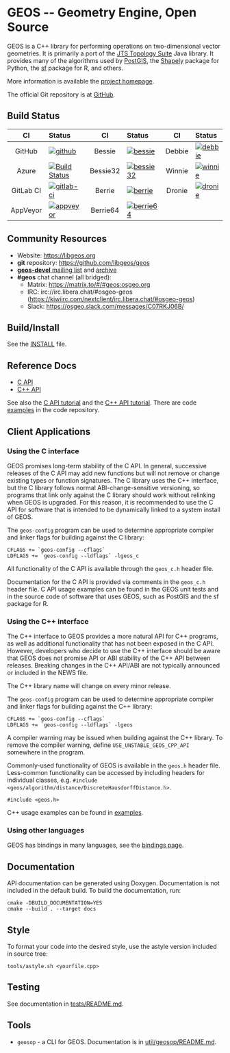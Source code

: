 GEOS -- Geometry Engine, Open Source
====================================

GEOS is a C++ library for performing operations on two-dimensional vector
geometries. It is primarily a port of the [JTS Topology
Suite](https://github.com/locationtech/jts) Java library.  It provides many of
the algorithms used by [PostGIS](http://www.postgis.net/), the
[Shapely](https://pypi.org/project/Shapely/) package for Python, the
[sf](https://github.com/r-spatial/sf) package for R, and others.

More information is available the [project homepage](https://libgeos.org).

The official Git repository is at [GitHub](https://github.com/libgeos/geos).

## Build Status

| CI    | Status | CI    | Status | CI    | Status |
| :---: | :----- | :---: | :----- | :---: | :----- |
| GitHub | [![github](https://github.com/libgeos/geos/workflows/CI/badge.svg?branch/main)](https://github.com/libgeos/geos/actions?query=workflow:CI+branch:main) | Bessie | [![bessie](https://debbie.postgis.net/buildStatus/icon?job=GEOS_Worker_Run/label=bessie&build=last:${params.reference=refs/heads/main})](https://debbie.postgis.net/view/GEOS/job/GEOS_Worker_Run/label=bessie) | Debbie | [![debbie](https://debbie.postgis.net/buildStatus/icon?job=GEOS_Master)](https://debbie.postgis.net/view/GEOS/job/GEOS_Master/) |
| Azure | [![Build Status](https://dev.azure.com/libgeos/geos/_apis/build/status/libgeos.geos?branchName=main)](https://dev.azure.com/libgeos/geos/_build/latest?definitionId=2&branchName=main) | Bessie32  | [![bessie32](https://debbie.postgis.net/buildStatus/icon?job=GEOS_Worker_Run/label=bessie32&build=last:${params.reference=refs/heads/main})](https://debbie.postgis.net/view/GEOS/job/GEOS_Worker_Run/label=bessie32) | Winnie | [![winnie](https://winnie.postgis.net/view/GEOS/job/GEOS_Master/badge/icon)](https://winnie.postgis.net/view/GEOS/job/GEOS_Master/) |
| GitLab CI | [![gitlab-ci](https://gitlab.com/geos/libgeos/badges/main/pipeline.svg)](https://gitlab.com/geos/libgeos/commits/main) | Berrie | [![berrie](https://debbie.postgis.net/buildStatus/icon?job=GEOS_Worker_Run/label=berrie&build=last:${params.reference=refs/heads/main})](https://debbie.postgis.net/view/GEOS/job/GEOS_Worker_Run/label=berrie) | Dronie | [![dronie](https://dronie.osgeo.org/api/badges/geos/geos/status.svg?branch=main)](https://dronie.osgeo.org/geos/geos?branch=master) |
| AppVeyor | [![appveyor](https://ci.appveyor.com/api/projects/status/62aplwst722b89au/branch/main?svg=true)](https://ci.appveyor.com/project/dbaston/geos/branch/main) | Berrie64 | [![berrie64](https://debbie.postgis.net/buildStatus/icon?job=GEOS_Worker_Run/label=berrie64&build=last:${params.reference=refs/heads/main})](https://debbie.postgis.net/view/GEOS/job/GEOS_Worker_Run/label=berrie64) |

## Community Resources

* Website: https://libgeos.org
* **git** repository: https://github.com/libgeos/geos
* [**geos-devel** mailing list](https://lists.osgeo.org/mailman/listinfo/geos-devel) and [archive](https://lists.osgeo.org/pipermail/geos-devel/)
* **#geos** chat channel (all bridged):
  * Matrix: https://matrix.to/#/#geos:osgeo.org
  * IRC: irc://irc.libera.chat/#osgeo-geos (https://kiwiirc.com/nextclient/irc.libera.chat/#osgeo-geos)
  * Slack: https://osgeo.slack.com/messages/C07RKJ06B/

## Build/Install

See the [INSTALL](INSTALL.md) file.

## Reference Docs

* [C API](https://libgeos.org/doxygen/geos__c_8h.html)
* [C++ API](https://libgeos.org/doxygen/cpp_iface.html)

See also the [C API tutorial](https://libgeos.org/usage/c_api/)
and the [C++ API tutorial](https://libgeos.org/usage/cpp_api/).
There are code [examples](https://github.com/libgeos/geos/tree/main/examples) in the code repository.

## Client Applications

### Using the C interface

GEOS promises long-term stability of the C API. In general, successive releases
of the C API may add new functions but will not remove or change existing types
or function signatures. The C library uses the C++ interface, but the C library
follows normal ABI-change-sensitive versioning, so programs that link only
against the C library should work without relinking when GEOS is upgraded. For
this reason, it is recommended to use the C API for software that is intended
to be dynamically linked to a system install of GEOS.

The `geos-config` program can be used to determine appropriate compiler and
linker flags for building against the C library:

    CFLAGS += `geos-config --cflags`
    LDFLAGS += `geos-config --ldflags` -lgeos_c

All functionality of the C API is available through the `geos_c.h` header file.

Documentation for the C API is provided via comments in the `geos_c.h` header
file. C API usage examples can be found in the GEOS unit tests and in the
source code of software that uses GEOS, such as PostGIS and the sf package
for R.

### Using the C++ interface

The C++ interface to GEOS provides a more natural API for C++ programs, as well
as additional functionality that has not been exposed in the C API.  However,
developers who decide to use the C++ interface should be aware that GEOS does
not promise API or ABI stability of the C++ API between releases.  Breaking
changes in the C++ API/ABI are not typically announced or included in the NEWS
file.

The C++ library name will change on every minor release.

The `geos-config` program can be used to determine appropriate compiler and
linker flags for building against the C++ library:

    CFLAGS += `geos-config --cflags`
    LDFLAGS += `geos-config --ldflags` -lgeos

A compiler warning may be issued when building against the C++ library. To
remove the compiler warning, define `USE_UNSTABLE_GEOS_CPP_API` somewhere
in the program.

Commonly-used functionality of GEOS is available in the `geos.h` header file.
Less-common functionality can be accessed by including headers for individual
classes, e.g. `#include <geos/algorithm/distance/DiscreteHausdorffDistance.h>`.

    #include <geos.h>

C++ usage examples can be found in [examples](examples/).

### Using other languages

GEOS has bindings in many languages, see the [bindings
page](https://libgeos.org/usage/bindings/).

## Documentation

API documentation can be generated using Doxygen. Documentation is not included
in the default build. To build the documentation, run:

    cmake -DBUILD_DOCUMENTATION=YES
    cmake --build . --target docs

## Style

To format your code into the desired style, use the astyle
version included in source tree:

    tools/astyle.sh <yourfile.cpp>

## Testing

See documentation in [tests/README.md](tests/README.md).

## Tools

* `geosop` - a CLI for GEOS.  Documentation is in [util/geosop/README.md](util/geosop/README.md).

